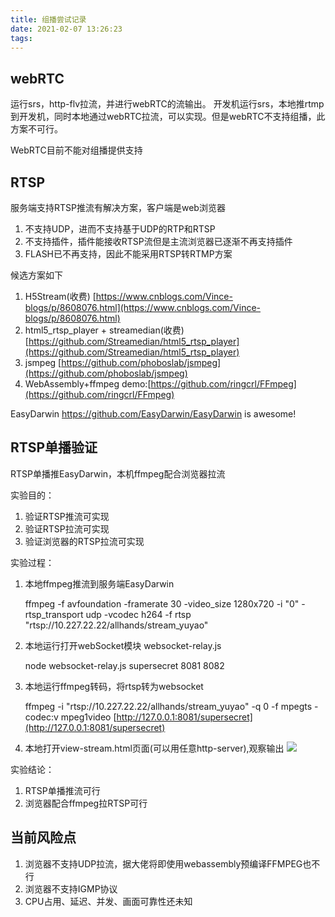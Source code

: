 ```yaml
---
title: 组播尝试记录
date: 2021-02-07 13:26:23
tags:
---
```


## webRTC

运行srs，http-flv拉流，并进行webRTC的流输出。
开发机运行srs，本地推rtmp到开发机，同时本地通过webRTC拉流，可以实现。但是webRTC不支持组播，此方案不可行。

WebRTC目前不能对组播提供支持

## RTSP

服务端支持RTSP推流有解决方案，客户端是web浏览器

1. 不支持UDP，进而不支持基于UDP的RTP和RTSP
2. 不支持插件，插件能接收RTSP流但是主流浏览器已逐渐不再支持插件
3. FLASH已不再支持，因此不能采用RTSP转RTMP方案

候选方案如下

1. H5Stream(收费) [https://www.cnblogs.com/Vince-blogs/p/8608076.html](https://www.cnblogs.com/Vince-blogs/p/8608076.html)
2. html5_rtsp_player + streamedian(收费) [https://github.com/Streamedian/html5_rtsp_player](https://github.com/Streamedian/html5_rtsp_player)
3. jsmpeg [https://github.com/phoboslab/jsmpeg](https://github.com/phoboslab/jsmpeg)
4. WebAssembly+ffmpeg demo:[https://github.com/ringcrl/FFmpeg](https://github.com/ringcrl/FFmpeg)


EasyDarwin https://github.com/EasyDarwin/EasyDarwin is awesome!


## RTSP单播验证
RTSP单播推EasyDarwin，本机ffmpeg配合浏览器拉流

实验目的：

1. 验证RTSP推流可实现
2. 验证RTSP拉流可实现
3. 验证浏览器的RTSP拉流可实现

实验过程：

1. 本地ffmpeg推流到服务端EasyDarwin

    ffmpeg -f avfoundation -framerate 30 -video_size 1280x720 -i "0" -rtsp_transport udp -vcodec h264 -f rtsp "rtsp://10.227.22.22/allhands/stream_yuyao"

2. 本地运行打开webSocket模块 websocket-relay.js

    node websocket-relay.js supersecret 8081 8082

3. 本地运行ffmpeg转码，将rtsp转为websocket

    ffmpeg -i "rtsp://10.227.22.22/allhands/stream_yuyao" -q 0 -f mpegts -codec:v mpeg1video [http://127.0.0.1:8081/supersecret](http://127.0.0.1:8081/supersecret)

4. 本地打开view-stream.html页面(可以用任意http-server),观察输出
![](https://s3.ax1x.com/2021/02/08/yauiy6.jpg)

实验结论：

1. RTSP单播推流可行
2. 浏览器配合ffmpeg拉RTSP可行

## 当前风险点

1. 浏览器不支持UDP拉流，据大佬将即使用webassembly预编译FFMPEG也不行
2. 浏览器不支持IGMP协议
3. CPU占用、延迟、并发、画面可靠性还未知
